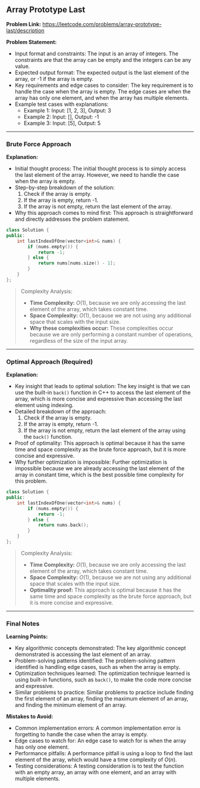 ## Array Prototype Last

**Problem Link:** https://leetcode.com/problems/array-prototype-last/description

**Problem Statement:**
- Input format and constraints: The input is an array of integers. The constraints are that the array can be empty and the integers can be any value.
- Expected output format: The expected output is the last element of the array, or -1 if the array is empty.
- Key requirements and edge cases to consider: The key requirement is to handle the case when the array is empty. The edge cases are when the array has only one element, and when the array has multiple elements.
- Example test cases with explanations:
  - Example 1: Input: [1, 2, 3], Output: 3
  - Example 2: Input: [], Output: -1
  - Example 3: Input: [5], Output: 5

---

### Brute Force Approach

**Explanation:**
- Initial thought process: The initial thought process is to simply access the last element of the array. However, we need to handle the case when the array is empty.
- Step-by-step breakdown of the solution:
  1. Check if the array is empty.
  2. If the array is empty, return -1.
  3. If the array is not empty, return the last element of the array.
- Why this approach comes to mind first: This approach is straightforward and directly addresses the problem statement.

```cpp
class Solution {
public:
    int lastIndexOfOne(vector<int>& nums) {
        if (nums.empty()) {
            return -1;
        } else {
            return nums[nums.size() - 1];
        }
    }
};
```

> Complexity Analysis:
> - **Time Complexity:** $O(1)$, because we are only accessing the last element of the array, which takes constant time.
> - **Space Complexity:** $O(1)$, because we are not using any additional space that scales with the input size.
> - **Why these complexities occur:** These complexities occur because we are only performing a constant number of operations, regardless of the size of the input array.

---

### Optimal Approach (Required)

**Explanation:**
- Key insight that leads to optimal solution: The key insight is that we can use the built-in `back()` function in C++ to access the last element of the array, which is more concise and expressive than accessing the last element using indexing.
- Detailed breakdown of the approach:
  1. Check if the array is empty.
  2. If the array is empty, return -1.
  3. If the array is not empty, return the last element of the array using the `back()` function.
- Proof of optimality: This approach is optimal because it has the same time and space complexity as the brute force approach, but it is more concise and expressive.
- Why further optimization is impossible: Further optimization is impossible because we are already accessing the last element of the array in constant time, which is the best possible time complexity for this problem.

```cpp
class Solution {
public:
    int lastIndexOfOne(vector<int>& nums) {
        if (nums.empty()) {
            return -1;
        } else {
            return nums.back();
        }
    }
};
```

> Complexity Analysis:
> - **Time Complexity:** $O(1)$, because we are only accessing the last element of the array, which takes constant time.
> - **Space Complexity:** $O(1)$, because we are not using any additional space that scales with the input size.
> - **Optimality proof:** This approach is optimal because it has the same time and space complexity as the brute force approach, but it is more concise and expressive.

---

### Final Notes

**Learning Points:**
- Key algorithmic concepts demonstrated: The key algorithmic concept demonstrated is accessing the last element of an array.
- Problem-solving patterns identified: The problem-solving pattern identified is handling edge cases, such as when the array is empty.
- Optimization techniques learned: The optimization technique learned is using built-in functions, such as `back()`, to make the code more concise and expressive.
- Similar problems to practice: Similar problems to practice include finding the first element of an array, finding the maximum element of an array, and finding the minimum element of an array.

**Mistakes to Avoid:**
- Common implementation errors: A common implementation error is forgetting to handle the case when the array is empty.
- Edge cases to watch for: An edge case to watch for is when the array has only one element.
- Performance pitfalls: A performance pitfall is using a loop to find the last element of the array, which would have a time complexity of $O(n)$.
- Testing considerations: A testing consideration is to test the function with an empty array, an array with one element, and an array with multiple elements.